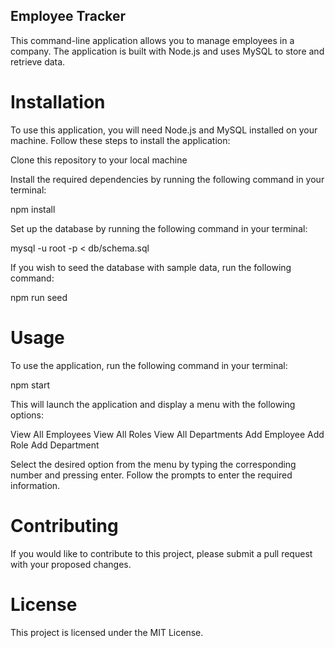 ## Employee Tracker

This command-line application allows you to manage employees in a company. The application is built with Node.js and uses MySQL to store and retrieve data.

# Installation

To use this application, you will need Node.js and MySQL installed on your machine. Follow these steps to install the application:

Clone this repository to your local machine

Install the required dependencies by running the following command in your terminal:

npm install

Set up the database by running the following command in your terminal:

mysql -u root -p < db/schema.sql

If you wish to seed the database with sample data, run the following command:

npm run seed

# Usage

To use the application, run the following command in your terminal:

npm start

This will launch the application and display a menu with the following options:

View All Employees
View All Roles
View All Departments
Add Employee
Add Role
Add Department

Select the desired option from the menu by typing the corresponding number and pressing enter. Follow the prompts to enter the required information.

# Contributing

If you would like to contribute to this project, please submit a pull request with your proposed changes.

# License

This project is licensed under the MIT License.
